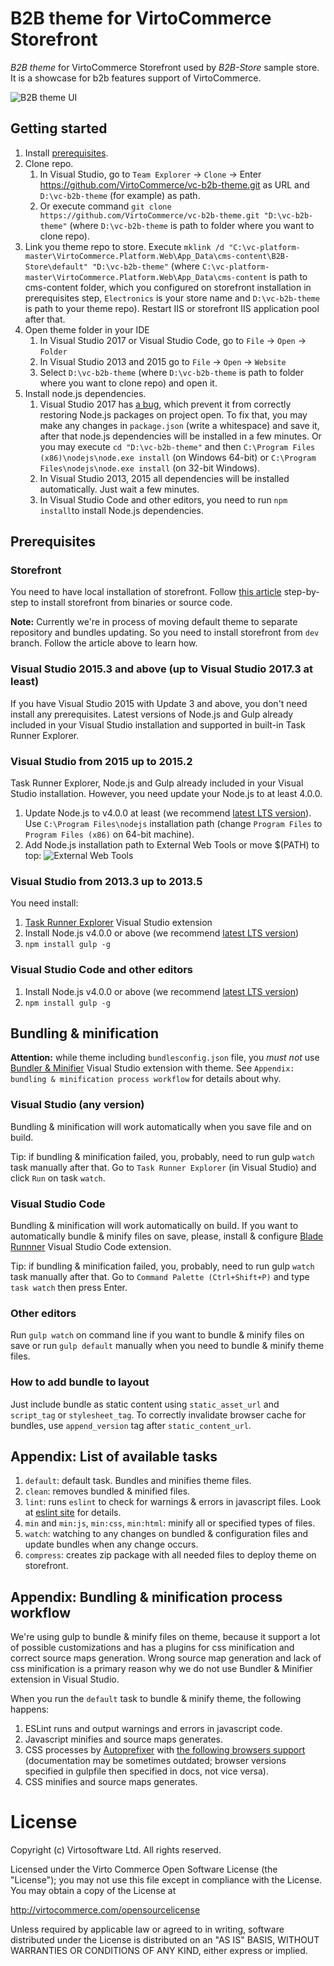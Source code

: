 # B2B theme for VirtoCommerce Storefront

_B2B theme_ for VirtoCommerce Storefront used by _B2B-Store_ sample store. It is a showcase for b2b features support of VirtoCommerce.

![B2B theme UI](https://user-images.githubusercontent.com/6369252/29589685-9908c1b8-87af-11e7-9fe2-c6fb7f458e8f.png)

## Getting started

1. Install [prerequisites](#prerequisites).
2. Clone repo.
    1. In Visual Studio, go to `Team Explorer` → `Clone` → Enter https://github.com/VirtoCommerce/vc-b2b-theme.git as URL and `D:\vc-b2b-theme` (for example) as path.
    2. Or execute command `git clone https://github.com/VirtoCommerce/vc-b2b-theme.git "D:\vc-b2b-theme"` (where `D:\vc-b2b-theme` is path to folder where you want to clone repo).
3. Link you theme repo to store. Execute `mklink /d "C:\vc-platform-master\VirtoCommerce.Platform.Web\App_Data\cms-content\B2B-Store\default" "D:\vc-b2b-theme"` (where `C:\vc-platform-master\VirtoCommerce.Platform.Web\App_Data\cms-content` is path to cms-content folder, which you configured on storefront installation in prerequisites step, `Electronics` is your store name and `D:\vc-b2b-theme` is path to your theme repo). Restart IIS or storefront IIS application pool after that.
4. Open theme folder in your IDE
    1. In Visual Studio 2017 or Visual Studio Code, go to `File` → `Open` → `Folder`
    2. In Visual Studio 2013 and 2015 go to  `File` → `Open` → `Website`
    3. Select `D:\vc-b2b-theme` (where `D:\vc-b2b-theme` is path to folder where you want to clone repo) and open it.
 5. Install node.js dependencies.
    1. Visual Studio 2017 has [a bug](https://developercommunity.visualstudio.com/content/problem/100645/visual-studio-2017-does-not-restore-nodejs-modules.html), which prevent it from correctly restoring Node.js packages on project open. To fix that, you may make any changes in `package.json` (write  a whitespace) and save it, after that node.js dependencies will be installed in a few minutes. Or you may execute `cd "D:\vc-b2b-theme"` and then `C:\Program Files (x86)\nodejs\node.exe install` (on Windows 64-bit) or `C:\Program Files\nodejs\node.exe install` (on 32-bit Windows).
    2. In Visual Studio 2013, 2015 all dependencies will be installed automatically. Just wait a few minutes.
    3. In Visual Studio Code and other editors, you need to run `npm install`to install Node.js dependencies.

## Prerequisites

### Storefront

You need to have local installation of storefront. Follow [this article](https://virtocommerce.com/docs/vc2devguide/deployment/storefront-deployment/storefront-source-code-getting-started) step-by-step to install storefront from binaries or source code.

**Note:** Currently we're in process of moving default theme to separate repository and bundles updating. So you need to install storefront from `dev` branch. Follow the article above to learn how.

### Visual Studio 2015.3 and above (up to Visual Studio 2017.3 at least)

If you have Visual Studio 2015 with Update 3 and above, you don't need install any prerequisites. Latest versions of Node.js and Gulp already included in your Visual Studio installation and supported in built-in Task Runner Explorer.

### Visual Studio from 2015 up to 2015.2

Task Runner Explorer, Node.js and Gulp already included in your Visual Studio installation. However, you need update your Node.js to at least 4.0.0.
1. Update Node.js to v4.0.0 at least (we recommend [latest LTS version](https://nodejs.org/en/)). Use `C:\Program Files\nodejs` installation path (change `Program Files` to `Program Files (x86)` on 64-bit machine).
2. Add Node.js installation path to External Web Tools or move $(PATH) to top: ![External Web Tools](https://user-images.githubusercontent.com/6369252/29498917-038ce010-861f-11e7-9a23-3c4f9e96d6b7.png)

### Visual Studio from 2013.3 up to 2013.5

You need install:
1. [Task Runner Explorer](https://marketplace.visualstudio.com/items?itemName=MadsKristensen.TaskRunnerExplorer) Visual Studio extension
2. Install Node.js v4.0.0 or above (we recommend [latest LTS version](https://nodejs.org/en/))
3. `npm install gulp -g`

### Visual Studio Code and other editors

1. Install Node.js v4.0.0 or above (we recommend [latest LTS version](https://nodejs.org/en/))
2. `npm install gulp -g`

## Bundling & minification


**Attention:** while theme including `bundlesconfig.json` file, you *must not* use [Bundler & Minifier](https://marketplace.visualstudio.com/items?itemName=MadsKristensen.BundlerMinifier) Visual Studio extension with theme. See `Appendix: bundling & minification process workflow` for details about why.

### Visual Studio (any version)

Bundling & minification will work automatically when you save file and on build.

Tip: if bundling & minification failed, you, probably, need to run gulp `watch` task manually after that. Go to `Task Runner Explorer` (in Visual Studio) and click `Run` on task `watch`.

### Visual Studio Code

Bundling & minification will work automatically on build. If you want to automatically bundle & minify files on save, please, install & configure [Blade Runnner](https://marketplace.visualstudio.com/items?itemName=yukidoi.blade-runner) Visual Studio Code extension.

Tip: if bundling & minification failed, you, probably, need to run gulp `watch` task manually after that. Go to `Command Palette (Ctrl+Shift+P)` and type `task watch` then press Enter.

### Other editors

Run `gulp watch` on command line if you want to bundle & minify files on save or run `gulp default` manually when you need to bundle & minify theme files.

### How to add bundle to layout

Just include bundle as static content using `static_asset_url` and `script_tag` or `stylesheet_tag`. To correctly invalidate browser cache for bundles, use `append_version` tag after `static_content_url`.

## Appendix: List of available tasks

1. `default`: default task. Bundles and minifies theme files.
2. `clean`: removes bundled & minified files.
3. `lint`: runs `eslint` to check for warnings & errors in javascript files. Look at [eslint site](https://eslint.org/) for details.
4. `min` and `min:js`, `min:css`, `min:html`: minify all or specified types of files.
6. `watch`: watching to any changes on bundled & configuration files and update bundles when any change occurs.
7. `compress`: creates zip package with all needed files to deploy theme on storefront.

## Appendix: Bundling & minification process workflow

We're using gulp to bundle & minify files on theme, because it support a lot of possible customizations and has a plugins for css minification and correct source maps generation. Wrong source map generation and lack of css minification is a primary reason why we do not use Bundler & Minifier extension in Visual Studio.

When you run the `default` task to bundle & minify theme, the following happens:
1. ESLint runs and output warnings and errors in javascript code.
2. Javascript minifies and source maps generates.
3. CSS processes by [Autoprefixer](https://github.com/postcss/autoprefixer) with [the following browsers support](https://virtocommerce.com/docs/vc2userguide/what-is-commerce-manager/minimum-requirements) (documentation may be sometimes outdated; browser versions specified in gulpfile then specified in docs, not vice versa).
4. CSS minifies and source maps generates.

# License
Copyright (c) Virtosoftware Ltd.  All rights reserved.

Licensed under the Virto Commerce Open Software License (the "License"); you
may not use this file except in compliance with the License. You may
obtain a copy of the License at

http://virtocommerce.com/opensourcelicense

Unless required by applicable law or agreed to in writing, software
distributed under the License is distributed on an "AS IS" BASIS,
WITHOUT WARRANTIES OR CONDITIONS OF ANY KIND, either express or
implied.
